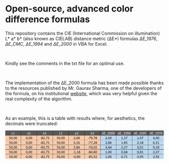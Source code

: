 # Open-source, advanced color difference formulas

This repository contains the CIE (International Commission on illumination) L* a* b* (also known as CIELAB) distance metric (ΔE*) formulas *ΔE_1976*, *ΔE_CMC*, *ΔE_1994* and *ΔE_2000* in VBA for Excel. 

<br>

Kindly see the comments in the txt file for an optimal use.

<br>

The implementation of the ΔE_2000 formula has been made possible thanks to the resources published by Mr. Gaurav Sharma, one of the developers of the formula, on his institutional [website](https://hajim.rochester.edu/ece/sites/gsharma/ciede2000/), which was very helpful given the real complexity of the algorithm.

<br>

As an example, this is a table with results where, for aesthetics, the decimals were truncated:

<p align="center">
  <img src="https://raw.githubusercontent.com/MachineNeil/VBA_color_difference/main/resources/results.png"/>
</p>
